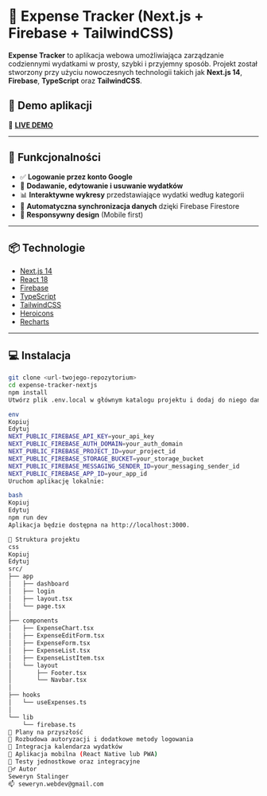 # 💸 Expense Tracker (Next.js + Firebase + TailwindCSS)

**Expense Tracker** to aplikacja webowa umożliwiająca zarządzanie codziennymi wydatkami w prosty, szybki i przyjemny sposób. Projekt został stworzony przy użyciu nowoczesnych technologii takich jak **Next.js 14**, **Firebase**, **TypeScript** oraz **TailwindCSS**.

## 🚀 **Demo aplikacji**

🔗 **[LIVE DEMO](https://seweryn999.github.io/expense-tracker-nextjs/)**  

---

## 🚀 Funkcjonalności

- ✅ **Logowanie przez konto Google**
- 📝 **Dodawanie, edytowanie i usuwanie wydatków**
- 📊 **Interaktywne wykresy** przedstawiające wydatki według kategorii
- 🔄 **Automatyczna synchronizacja danych** dzięki Firebase Firestore
- 📱 **Responsywny design** (Mobile first)

---

## 📦 Technologie

- [Next.js 14](https://nextjs.org/)
- [React 18](https://reactjs.org/)
- [Firebase](https://firebase.google.com/)
- [TypeScript](https://www.typescriptlang.org/)
- [TailwindCSS](https://tailwindcss.com/)
- [Heroicons](https://heroicons.com/)
- [Recharts](https://recharts.org/)

---

## 💻 Instalacja

```bash
git clone <url-twojego-repozytorium>
cd expense-tracker-nextjs
npm install
Utwórz plik .env.local w głównym katalogu projektu i dodaj do niego dane z Firebase:

env
Kopiuj
Edytuj
NEXT_PUBLIC_FIREBASE_API_KEY=your_api_key
NEXT_PUBLIC_FIREBASE_AUTH_DOMAIN=your_auth_domain
NEXT_PUBLIC_FIREBASE_PROJECT_ID=your_project_id
NEXT_PUBLIC_FIREBASE_STORAGE_BUCKET=your_storage_bucket
NEXT_PUBLIC_FIREBASE_MESSAGING_SENDER_ID=your_messaging_sender_id
NEXT_PUBLIC_FIREBASE_APP_ID=your_app_id
Uruchom aplikację lokalnie:

bash
Kopiuj
Edytuj
npm run dev
Aplikacja będzie dostępna na http://localhost:3000.

📁 Struktura projektu
css
Kopiuj
Edytuj
src/
├── app
│   ├── dashboard
│   ├── login
│   ├── layout.tsx
│   └── page.tsx
│
├── components
│   ├── ExpenseChart.tsx
│   ├── ExpenseEditForm.tsx
│   ├── ExpenseForm.tsx
│   ├── ExpenseList.tsx
│   ├── ExpenseListItem.tsx
│   └── layout
│       ├── Footer.tsx
│       └── Navbar.tsx
│
├── hooks
│   └── useExpenses.ts
│
└── lib
    └── firebase.ts
🎯 Plany na przyszłość
🔐 Rozbudowa autoryzacji i dodatkowe metody logowania
📅 Integracja kalendarza wydatków
📲 Aplikacja mobilna (React Native lub PWA)
🧪 Testy jednostkowe oraz integracyjne
🙋‍♂️ Autor
Seweryn Stalinger
📫 seweryn.webdev@gmail.com

```
